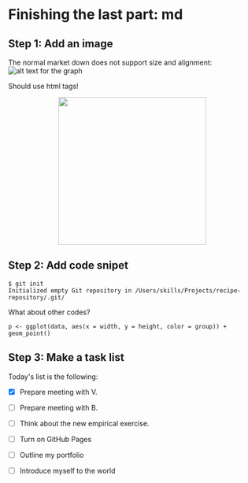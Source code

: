 # Finishing the last part: md

## Step 1: Add an image
The normal market down does not support size and alignment:
![alt text for the graph](https://octodex.github.com/images/yaktocat.png)

Should use html tags!
<p align = "center">
  <img width="300" height="300" src="https://octodex.github.com/images/yaktocat.png">
</p>


## Step 2: Add code snipet
```
$ git init
Initialized empty Git repository in /Users/skills/Projects/recipe-repository/.git/
```

What about other codes?

```
p <- ggplot(data, aes(x = width, y = height, color = group)) + geom_point()
```


## Step 3: Make a task list
Today's list is the following:

- [x] Prepare meeting with V.
- [ ] Prepare meeting with B.

- [ ] Think about the new empirical exercise.

- [ ] Turn on GitHub Pages
- [ ] Outline my portfolio
- [ ] Introduce myself to the world
